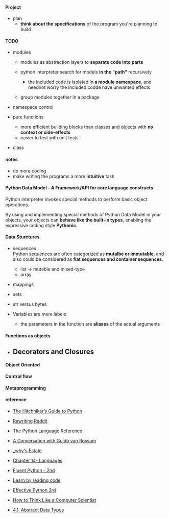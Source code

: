 
#### Project  
* plan  
    - **think about the specifications** of the program 
    you're planning to build  


#### TODO  
* modules  
    - modules as abstraction layers to **separate code into parts**  
    - python interpreter search for models **in the "path"** recursively 
        + the included code is isolated in **a module namespace**, and neednot worry the included codde have unwanted effects  

    - group modules together in a package  

* namespace control 

* pure functions  
    - more efficient building blocks than classes and objects 
    with **no context or side-effects** 
    - easier to test with unit tests    
   
* class 

#### notes  
*  do more coding  
*  make writing the programs a more **intuitive** task  

#### Python Data Model - A Framework/API for core language constructs

Python interpreter invokes special methods to perform basic object operations.

By using and implementing special methods of Python Data Model in your objects, your objects can **behave like the built-in types**, enabling the expressive coding style **Pythonic**.

#### Data Sturctures
* sequences  
  Python sequences are often categorized as **mutalbe or immutable**, and also could be considered as **flat sequences and container sequences**. 
    - list -> mutable and mixed-type
    - array
  
* mappings  
* sets
* str versus bytes  

* Variables are mere labels  
    - the parameters in the function are **aliases** of the actual arguments  

#### Functions as objects  

* Decorators and Closures  
    - 

#### Object Oriented

#### Control flow  


#### Metaprogramming 


#### reference  
* [The Hitchhiker’s Guide to Python](http://docs.python-guide.org/en/latest/#)
* [Rewriting Reddit](http://www.aaronsw.com/weblog/rewritingreddit)

* [The Python Language Reference](https://docs.python.org/3/reference/lexical_analysis.html)
* [A Conversation with Guido van Rossum](https://www.artima.com/intv/guido.html) 
* [_why's Estate](https://viewsourcecode.org/why/)  
* [Chapter 14- Languages](http://www.catb.org/~esr/writings/taoup/html/ch14s04.html#c_lang)
* [Fluent Python - 2nd](https://learning-oreilly-com.easyaccess1.lib.cuhk.edu.hk/library/view/fluent-python-2nd/9781492056348/ch01.html#collection_api)
* [Learn by reading code](https://death.andgravity.com/stdlib)
* [Effective Python 2rd](https://learning-oreilly-com.easyaccess2.lib.cuhk.edu.hk/library/view/effective-python-90/9780134854717/?ar) 
* [How to Think Like a Computer Scientist](http://interactivepython.org/runestone/static/thinkcspy/toc.html)
* [4.1. Abstract Data Types](https://opendsa-server.cs.vt.edu/ODSA/Books/Everything/html/ADT.html)